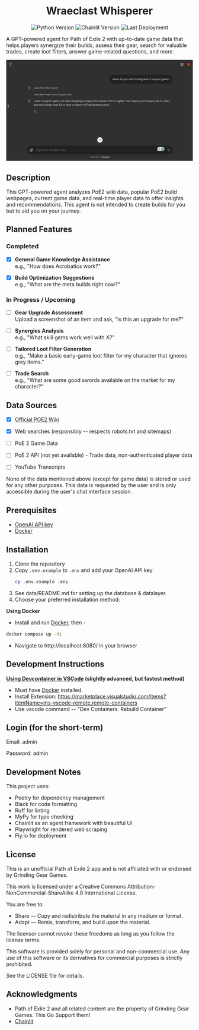 <div align="center">

# Wraeclast Whisperer

![Python Version](https://img.shields.io/badge/dynamic/toml?url=https%3A%2F%2Fraw.githubusercontent.com%2Fdarecstowell%2Fwraeclast-whisperer%2Frefs%2Fheads%2Fmain%2Fpyproject.toml&query=%24.tool.poetry.dependencies.python&label=Python)
![Chainlit Version](https://img.shields.io/badge/dynamic/toml?url=https%3A%2F%2Fraw.githubusercontent.com%2Fdarecstowell%2Fwraeclast-whisperer%2Frefs%2Fheads%2Fmain%2Fpyproject.toml&query=%24.tool.poetry.dependencies.chainlit&label=Chainlit&color=red)
![Last Deployment](https://img.shields.io/github/actions/workflow/status/darecstowell/wraeclast-whisperer/fly-deploy.yml?branch=main&label=Last%20Deployment)

</div>

A GPT-powered agent for Path of Exile 2 with up-to-date game data that helps players synergize their builds, assess their gear, search for valuable trades, create loot filters, answer game-related questions, and more.

![alt text](screenshots/lvl3_support_gems.png)

## Description

This GPT-powered agent analyzes PoE2 wiki data, popular PoE2 build webpages, current game data, and real-time player data to offer insights and recommendations. This agent is not intended to create builds for you but to aid you on your journey. 

## Planned Features

### Completed
- [X] **General Game Knowledge Assistance**  
  e.g., "How does Acrobatics work?"

- [X] **Build Optimization Suggestions**  
  e.g., "What are the meta builds right now?"

### In Progress / Upcoming
- [ ] **Gear Upgrade Assessment**  
  Upload a screenshot of an item and ask, "Is this an upgrade for me?"

- [ ] **Synergies Analysis**  
  e.g., "What skill gems work well with X?"

- [ ] **Tailored Loot Filter Generation**  
  e.g., "Make a basic early-game loot filter for my character that ignores grey items."

- [ ] **Trade Search**  
  e.g., "What are some good swords available on the market for my character?"

## Data Sources
- [x] [Official POE2 Wiki](https://www.poe2wiki.net/wiki/Path_of_Exile_2_Wiki)
- [x] Web searches (responsibly -- respects robots.txt and sitemaps)
- [ ] PoE 2 Game Data
- [ ] PoE 2 API (not yet available) - Trade data, non-authenticated player data
- [ ] YouTube Transcripts


None of the data mentioned above (except for game data) is stored or used for any other purposes. This data is requested by the user and is only accessible during the user's chat interface session.

## Prerequisites

- [OpenAI API key](https://platform.openai.com/settings/organization/api-keys)
- [Docker](https://www.docker.com/products/docker-desktop/)

## Installation

1. Clone the repository
2. Copy `.env.example` to `.env` and add your OpenAI API key
    ```sh
    cp .env.example .env
    ```
3. See data/README.md for setting up the database & datalayer.
4. Choose your preferred installation method:

**Using Docker**
- Install and run [Docker](https://www.docker.com/products/docker-desktop/), then -
```sh
docker compose up -d;
```
- Navigate to http://localhost:8080/ in your browser

## Development Instructions

**[Using Devcontainer in VSCode](https://code.visualstudio.com/docs/devcontainers/tutorial) (slightly advanced, but fastest method)** 
- Must have [Docker](https://www.docker.com/products/docker-desktop/) installed. 
- Install Extension: https://marketplace.visualstudio.com/items?itemName=ms-vscode-remote.remote-containers
- Use vscode command -- "Dev Containers: Rebuild Container" 

## Login (for the short-term)
Email: admin

Password: admin

## Development Notes

This project uses:

- Poetry for dependency management
- Black for code formatting
- Ruff for linting
- MyPy for type checking
- Chainlit as an agent framework with beautiful UI
- Playwright for rendered web scraping
- Fly.io for deployment

## License
This is an unofficial Path of Exile 2 app and is not affiliated with or endorsed by Grinding Gear Games.

This work is licensed under a Creative Commons Attribution-NonCommercial-ShareAlike 4.0 International License.

You are free to:

- Share — Copy and redistribute the material in any medium or format.
- Adapt — Remix, transform, and build upon the material.

The licensor cannot revoke these freedoms as long as you follow the license terms.

This software is provided solely for personal and non-commercial use. Any use of this software or its derivatives for commercial purposes is strictly prohibited.

See the LICENSE file for details.

## Acknowledgments

- Path of Exile 2 and all related content are the property of Grinding Gear Games. This Go Support them!
- [Chainlit](https://chainlit.io/)
